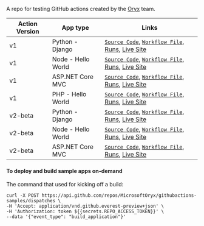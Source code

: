 A repo for testing GitHub actions created by the [Oryx](https://github.com/microsoft/oryx) team.

| Action Version | App type | Links |
| - | - | - |
| v1 | Python - Django | [`Source Code`](sampleApps/python/django-app), [`Workflow File`](.github/workflows/v1.deployPythonAppToAzureWebApp.yml), [Runs](https://github.com/MicrosoftOryx/githubactions-samples/actions?query=workflow%3A.github%2Fworkflows%2Fv1.deployPythonAppToAzureWebApp.yml), [Live Site](http://v1-python-sampleapp.azurewebsites.net/uservoice/) |
| v1 | Node - Hello World | [`Source Code`](sampleApps/node/webfrontend), [`Workflow File`](.github/workflows/v1.deployNodeAppToAzureWebApp.yml), [Runs](https://github.com/MicrosoftOryx/githubactions-samples/actions?query=workflow%3A.github%2Fworkflows%2Fv1.deployNodeAppToAzureWebApp.yml), [Live Site](http://v1-node-sampleapp.azurewebsites.net/) |
| v1 | ASP.NET Core MVC | [`Source Code`](sampleApps/dotNetCore/NetCoreApp31.MvcApp), [`Workflow File`](.github/workflows/v1.deployDotNetCoreAppToAzureWebApp.yml), [Runs](https://github.com/MicrosoftOryx/githubactions-samples/actions?query=workflow%3A.github%2Fworkflows%2Fv1.deployDotNetCoreAppToAzureWebApp.yml), [Live Site](http://v1-dotnetcore-sampleapp.azurewebsites.net/) |
| v1 | PHP - Hello World | [`Source Code`](sampleApps/php/twig-example), [`Workflow File`](.github/workflows/v1.deployPhpAppToAzureWebApp.yml), [Runs](https://github.com/MicrosoftOryx/githubactions-samples/actions?query=workflow%3A.github%2Fworkflows%2Fv1.deployPhpAppToAzureWebApp.yml), [Live Site](http://v1-php-sampleapp.azurewebsites.net/) |
| v2-beta | Python - Django | [`Source Code`](sampleApps/python/django-app), [`Workflow File`](.github/workflows/v2beta.deployPythonAppToAzureWebApp.yml), [Runs](https://github.com/MicrosoftOryx/githubactions-samples/actions?query=workflow%3A.github%2Fworkflows%2Fv2beta.deployPythonAppToAzureWebApp.yml), [Live Site](http://v2beta-python-sampleapp.azurewebsites.net/uservoice/) |
| v2-beta | Node - Hello World | [`Source Code`](sampleApps/node/webfrontend), [`Workflow File`](.github/workflows/v2beta.deployNodeAppToAzureWebApp.yml), [Runs](https://github.com/MicrosoftOryx/githubactions-samples/actions?query=workflow%3A.github%2Fworkflows%2Fv2beta.deployNodeAppToAzureWebApp.yml), [Live Site](http://v2beta-node-sampleapp.azurewebsites.net/) |
| v2-beta | ASP.NET Core MVC | [`Source Code`](sampleApps/dotNetCore/NetCoreApp31.MvcApp), [`Workflow File`](.github/workflows/v2beta.deployDotNetCoreAppToAzureWebApp.yml), [Runs](https://github.com/MicrosoftOryx/githubactions-samples/actions?query=workflow%3A.github%2Fworkflows%2Fv2beta.deployDotNetCoreAppToAzureWebApp.yml), [Live Site](http://v2beta-dotnetcore-sampleapp.azurewebsites.net/) |


#### To deploy and build sample apps on-demand
The command that used for kicking off a build:

```
curl -X POST https://api.github.com/repos/MicrosoftOryx/githubactions-samples/dispatches \
-H 'Accept: application/vnd.github.everest-preview+json' \
-H 'Authorization: token ${{secrets.REPO_ACCESS_TOKEN}}' \
--data '{"event_type": "build_application"}'
```